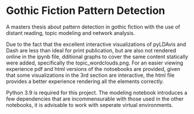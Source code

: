 # Gothic Fiction Pattern Detection

A masters thesis about pattern detection in gothic fiction with the use of distant reading, topic modeling and network analysis.

Due to the fact that the excellent interactive visualizations of pyLDAvis and Dash are less than ideal for print publication, but are also not rendered online in the ipynb file, dditional graphs to cover the same content statically were added, specifically the topic_wordclouds.png. For an easier viewing experience pdf and html versions of the notoebooks are provided, given that some visualizations in the 3rd section are interactive, the html file provides a better experience rendering all the elements correctly.

Python 3.9 is required for this project. The modeling notebook introduces a few dependencies that are incommensurable with those used in the other notebooks, it is advisable to work with seperate virtual environments.